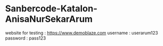 # Sanbercode-Katalon-AnisaNurSekarArum

website for testing : https://www.demoblaze.com
username : userarum123
password : pass123


